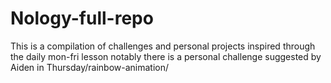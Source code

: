 # Nology-full-repo
This is a compilation of challenges and personal projects inspired through the daily mon-fri lesson
notably there is a personal challenge suggested by Aiden in Thursday/rainbow-animation/

